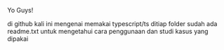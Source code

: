 Yo Guys!

di github kali ini mengenai memakai typescript/ts
ditiap folder sudah ada readme.txt untuk mengetahui cara penggunaan dan studi kasus yang dipakai

